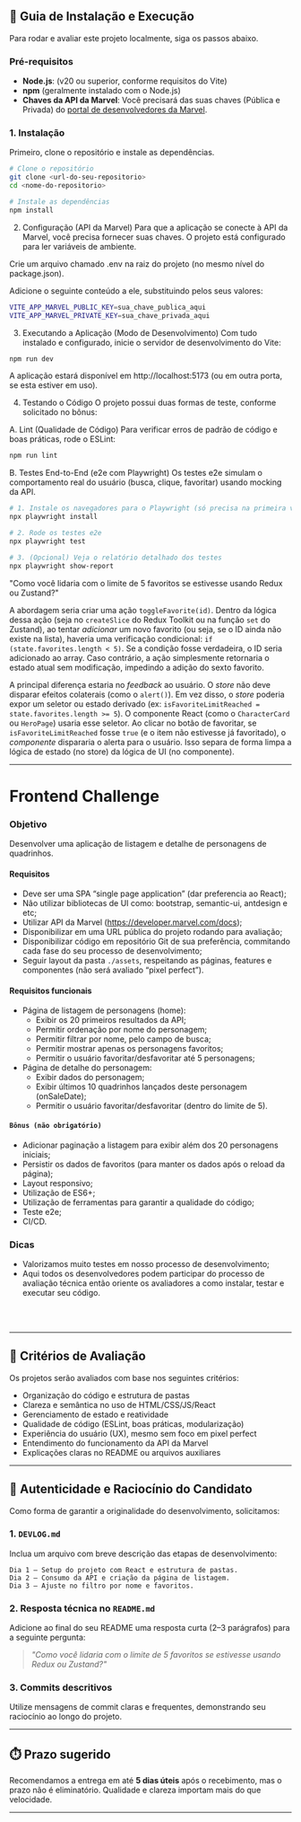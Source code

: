 ## 🚀 Guia de Instalação e Execução

Para rodar e avaliar este projeto localmente, siga os passos abaixo.

### Pré-requisitos
* **Node.js**: (v20 ou superior, conforme requisitos do Vite)
* **npm** (geralmente instalado com o Node.js)
* **Chaves da API da Marvel**: Você precisará das suas chaves (Pública e Privada) do [portal de desenvolvedores da Marvel](https://developer.marvel.com/).

### 1. Instalação

Primeiro, clone o repositório e instale as dependências.

```bash
# Clone o repositório
git clone <url-do-seu-repositorio>
cd <nome-do-repositorio>

# Instale as dependências
npm install
```

2. Configuração (API da Marvel)
Para que a aplicação se conecte à API da Marvel, você precisa fornecer suas chaves. O projeto está configurado para ler variáveis de ambiente.

Crie um arquivo chamado .env na raiz do projeto (no mesmo nível do package.json).

Adicione o seguinte conteúdo a ele, substituindo pelos seus valores:
```bash
VITE_APP_MARVEL_PUBLIC_KEY=sua_chave_publica_aqui
VITE_APP_MARVEL_PRIVATE_KEY=sua_chave_privada_aqui
```

3. Executando a Aplicação (Modo de Desenvolvimento)
Com tudo instalado e configurado, inicie o servidor de desenvolvimento do Vite:

```bash
npm run dev
```
A aplicação estará disponível em http://localhost:5173 (ou em outra porta, se esta estiver em uso).

4. Testando o Código
O projeto possui duas formas de teste, conforme solicitado no bônus:

A. Lint (Qualidade de Código)
Para verificar erros de padrão de código e boas práticas, rode o ESLint:
```bash
npm run lint
```

B. Testes End-to-End (e2e com Playwright)
Os testes e2e simulam o comportamento real do usuário (busca, clique, favoritar) usando mocking da API.

```bash
# 1. Instale os navegadores para o Playwright (só precisa na primeira vez)
npx playwright install

# 2. Rode os testes e2e
npx playwright test

# 3. (Opcional) Veja o relatório detalhado dos testes
npx playwright show-report
```

"Como você lidaria com o limite de 5 favoritos se estivesse usando Redux ou Zustand?"

A abordagem seria criar uma ação `toggleFavorite(id)`. Dentro da lógica dessa ação (seja no `createSlice` do Redux Toolkit ou na função `set` do Zustand), ao tentar *adicionar* um novo favorito (ou seja, se o ID ainda não existe na lista), haveria uma verificação condicional: `if (state.favorites.length < 5)`. Se a condição fosse verdadeira, o ID seria adicionado ao array. Caso contrário, a ação simplesmente retornaria o estado atual sem modificação, impedindo a adição do sexto favorito.

A principal diferença estaria no *feedback* ao usuário. O *store* não deve disparar efeitos colaterais (como o `alert()`). Em vez disso, o *store* poderia expor um seletor ou estado derivado (ex: `isFavoriteLimitReached = state.favorites.length >= 5`). O componente React (como o `CharacterCard` ou `HeroPage`) usaria esse seletor. Ao clicar no botão de favoritar, se `isFavoriteLimitReached` fosse `true` (e o item não estivesse já favoritado), o *componente* dispararia o alerta para o usuário. Isso separa de forma limpa a lógica de estado (no store) da lógica de UI (no componente).

---

# Frontend Challenge

### Objetivo
Desenvolver uma aplicação de listagem e detalhe de personagens de quadrinhos.

#### Requisitos
- Deve ser uma SPA “single page application” (dar preferencia ao React);
- Não utilizar bibliotecas de UI como: bootstrap, semantic-ui, antdesign e etc;
- Utilizar API da Marvel (https://developer.marvel.com/docs);
- Disponibilizar em uma URL pública do projeto rodando para avaliação;
- Disponibilizar código em repositório Git de sua preferência, commitando cada fase do seu processo de desenvolvimento;
- Seguir layout da pasta `./assets`, respeitando as páginas, features e componentes (não será avaliado “pixel perfect”).

#### Requisitos funcionais
- Página de listagem de personagens (home):
  - Exibir os 20 primeiros resultados da API;
  - Permitir ordenação por nome do personagem;
  - Permitir filtrar por nome, pelo campo de busca;
  - Permitir mostrar apenas os personagens favoritos;
  - Permitir o usuário favoritar/desfavoritar até 5 personagens;
- Página de detalhe do personagem:
  - Exibir dados do personagem;
  - Exibir últimos 10 quadrinhos lançados deste personagem (onSaleDate);
  - Permitir o usuário favoritar/desfavoritar (dentro do limite de 5).
  
#### `Bônus (não obrigatório)`
- Adicionar paginação a listagem para exibir além dos 20 personagens iniciais;
- Persistir os dados de favoritos (para manter os dados após o reload da página);
- Layout responsivo;
- Utilização de ES6+;
- Utilização de ferramentas para garantir a qualidade do código;
- Teste e2e;
- CI/CD.

### Dicas
- Valorizamos muito testes em nosso processo de desenvolvimento;
- Aqui todos os desenvolvedores podem participar do processo de avaliação técnica então oriente os avaliadores a como instalar, testar e executar seu código.

<br/>
<br/>

---

## 🧠 Critérios de Avaliação

Os projetos serão avaliados com base nos seguintes critérios:

- Organização do código e estrutura de pastas
- Clareza e semântica no uso de HTML/CSS/JS/React
- Gerenciamento de estado e reatividade
- Qualidade de código (ESLint, boas práticas, modularização)
- Experiência do usuário (UX), mesmo sem foco em pixel perfect
- Entendimento do funcionamento da API da Marvel
- Explicações claras no README ou arquivos auxiliares

---

## 🧪 Autenticidade e Raciocínio do Candidato

Como forma de garantir a originalidade do desenvolvimento, solicitamos:

### 1. `DEVLOG.md`
Inclua um arquivo com breve descrição das etapas de desenvolvimento:
```
Dia 1 – Setup do projeto com React e estrutura de pastas.
Dia 2 – Consumo da API e criação da página de listagem.
Dia 3 – Ajuste no filtro por nome e favoritos.
```

### 2. Resposta técnica no `README.md`
Adicione ao final do seu README uma resposta curta (2–3 parágrafos) para a seguinte pergunta:

> *"Como você lidaria com o limite de 5 favoritos se estivesse usando Redux ou Zustand?"*

### 3. Commits descritivos
Utilize mensagens de commit claras e frequentes, demonstrando seu raciocínio ao longo do projeto.

---

## ⏱️ Prazo sugerido

Recomendamos a entrega em até **5 dias úteis** após o recebimento, mas o prazo não é eliminatório. Qualidade e clareza importam mais do que velocidade.

---

